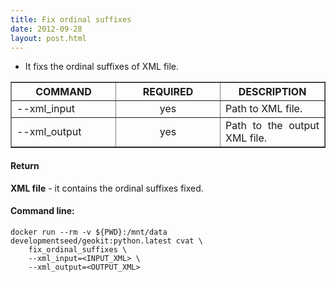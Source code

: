 ```yaml
---
title: Fix ordinal suffixes
date: 2012-09-28
layout: post.html
---
```


- It fixs the ordinal suffixes of XML file.

<table border cellpadding="5">
	<tr>
		<th style="width: 30%;">COMMAND</th> 
        <th style="width: 30%;">REQUIRED</th> 
        <th style="width: 30%;">DESCRIPTION</th>
	</tr>
	<tr>
		<td style="text-align: justify; vertical-align: middle;">--xml_input</td> 
        <td style="text-align: center; vertical-align: middle;">yes</td>
        <td style="text-align: justify; vertical-align: middle;">Path to XML file.</td>
	</tr>
	<tr>
		<td style="text-align: justify; vertical-align: middle;">--xml_output</td> 
        <td style="text-align: center; vertical-align: middle;">yes</td>
        <td style="text-align: justify; vertical-align: middle;">Path to the output XML file.</td>
	</tr>    
</table>

#### Return

**XML file** - it contains the ordinal suffixes fixed.

#### Command line:

```
docker run --rm -v ${PWD}:/mnt/data developmentseed/geokit:python.latest cvat \
    fix_ordinal_suffixes \
    --xml_input=<INPUT_XML> \
    --xml_output=<OUTPUT_XML>
```
